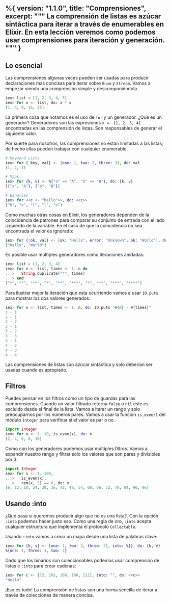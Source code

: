 %{
  version: "1.1.0",
  title: "Comprensiones",
  excerpt: """
  La comprensión de listas es azúcar sintáctica para iterar a través de enumerables en Elixir. En esta lección veremos como podemos usar comprensiones para iteración y generación.
  """
}
---

## Lo esencial

Las comprensiones algunas veces pueden ser usadas para producir declaraciones mas concisas para iterar sobre `Enum` y `Stream`. Vamos a empezar viendo una comprensión simple y descomponiéndola.

```elixir
iex> list = [1, 2, 3, 4, 5]
iex> for x <- list, do: x * x
[1, 4, 9, 16, 25]
```

La primera cosa que notamos es el uso de `for` y un generador. ¿Qué es un generador? Generadores son las expresiones `x <- [1, 2, 3, 4]` encontradas en las comprensión de listas. Son responsables de generar el siguiente valor.

Por suerte para nosotros, las comprensiones no están limitadas a las listas; de hecho ellas pueden trabajar con cualquier enumerable.

```elixir
# Keyword Lists
iex> for {_key, val} <- [one: 1, two: 2, three: 3], do: val
[1, 2, 3]

# Maps
iex> for {k, v} <- %{"a" => "A", "b" => "B"}, do: {k, v}
[{"a", "A"}, {"b", "B"}]

# Binaries
iex> for <<c <- "hello">>, do: <<c>>
["h", "e", "l", "l", "o"]
```

Como muchas otras cosas en Elixir, los generadores dependen de la coincidencia de patrones para comparar su conjunto de entrada con el lado izquierdo de la variable. En el caso de que la coincidencia no sea encontrada el valor es ignorado:

```elixir
iex> for {:ok, val} <- [ok: "Hello", error: "Unknown", ok: "World"], do: val
["Hello", "World"]
```

Es posible usar múltiples generadores como iteraciones anidadas:

```elixir
iex> list = [1, 2, 3, 4]
iex> for n <- list, times <- 1..n do
...>   String.duplicate("*", times)
...> end
["*", "*", "**", "*", "**", "***", "*", "**", "***", "****"]
```

Para ilustrar mejor la iteración que esta ocurriendo vamos a usar `IO.puts` para mostrar los dos valores generados:

```elixir
iex> for n <- list, times <- 1..n, do: IO.puts "#{n} - #{times}"
1 - 1
2 - 1
2 - 2
3 - 1
3 - 2
3 - 3
4 - 1
4 - 2
4 - 3
4 - 4
```

Las comprensiones de listas son azúcar sintáctica y solo deberían ser usadas cuando es apropiado.

## Filtros

Puedes pensar en los filtros como un tipo de guardas para las comprensiones. Cuando un valor filtrado retorna `false` o `nil` este es excluido desde el final de la lista. Vamos a iterar un rango y solo preocuparnos por los números pares. Vamos a usar la función `is_even/1` del módulo `Integer` para verificar si el valor es par o no.

```elixir
import Integer
iex> for x <- 1..10, is_even(x), do: x
[2, 4, 6, 8, 10]
```

Como con los generadores podemos usar múltiples filtros. Vamos a expandir nuestro rango y filtrar solo los valores que son pares y divisibles por 3.

```elixir
import Integer
iex> for x <- 1..100,
...>   is_even(x),
...>   rem(x, 3) == 0, do: x
[6, 12, 18, 24, 30, 36, 42, 48, 54, 60, 66, 72, 78, 84, 90, 96]
```

## Usando :into

¿Qué pasa si queremos producir algo que no es una lista?. Con la opción `:into` podemos hacer justo eso. Como una regla de oro, `:into` acepta cualquier estructura que implementa el protocolo `Collectable`.

Usando `:into` vamos a crear un mapa desde una lista de palabras clave:

```elixir
iex> for {k, v} <- [one: 1, two: 2, three: 3], into: %{}, do: {k, v}
%{one: 1, three: 3, two: 2}
```

Dado que los binarios son coleccionables podemos usar comprensión de listas e `:into` para crear cadenas:

```elixir
iex> for c <- [72, 101, 108, 108, 111], into: "", do: <<c>>
"Hello"
```

¡Eso es todo! La comprensión de listas son una forma sencilla de iterar a través de colecciones de manera concisa.
